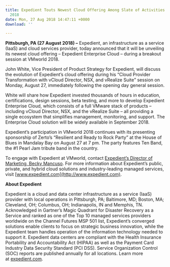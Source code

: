 ```yaml
---
title: Expedient Touts Newest Cloud Offering Among Slate of Activities at VMworld
  2018
date: Mon, 27 Aug 2018 14:47:11 +0000
download: ''

---
```

**Pittsburgh, PA (27 August 2018) –** Expedient, an infrastructure as a service (IaaS) and cloud services provider, today announced that it will be unveiling its newest cloud offering – Expedient Enterprise Cloud – during a breakout session at VMworld 2018.

John White, Vice President of Product Strategy for Expedient, will discuss the evolution of Expedient’s cloud offering during his “Cloud Provider Transformation with vCloud Director, NSX, and vRealize Suite” session on Monday, August 27, immediately following the opening day general session.

White will share how Expedient invested thousands of hours in education, certifications, design sessions, beta testing, and more to develop Expedient Enterprise Cloud, which consists of a full VMware stack of products – including vCloud Director, NSX, and the vRealize Suite – all providing a single ecosystem that simplifies management, monitoring, and support. The Enterprise Cloud solution will be widely available in September 2018.

Expedient’s participation in VMworld 2018 continues with its presenting sponsorship of Zerto’s “Resilient and Ready to Rock Party” at the House of Blues in Mandalay Bay on August 27 at 7 pm. The party features Ten Band, the #1 Pearl Jam tribute band in the country.

To engage with Expedient at VMworld, contact [Expedient’s Director of Marketing, Becky Mancuso](mailto:becky.mancuso@expedient.com?subject=VMworld%20Inquiry). For more information about Expedient’s public, private, and hybrid cloud solutions and industry-leading managed services, visit [www.expedient.com](http://www.expedient.com).

**About Expedient**

Expedient is a cloud and data center infrastructure as a service (IaaS) provider with local operations in Pittsburgh, PA; Baltimore, MD; Boston, MA; Cleveland, OH; Columbus, OH; Indianapolis, IN and Memphis, TN. Acknowledged in Gartner’s Magic Quadrant for Disaster Recovery as a Service and ranked as one of the Top 10 managed services providers worldwide on the Channel Futures MSP 501 list, Expedient’s converged solutions enable clients to focus on strategic business innovation, while the Expedient team handles operation of the information technology needed to support it. Expedient data centers are compliant with the Health Insurance Portability and Accountability Act (HIPAA) as well as the Payment Card Industry Data Security Standard (PCI DSS). Service Organization Control (SOC) reports are published annually for all locations. Learn more at [expedient.com](http://www.expedient.com/).